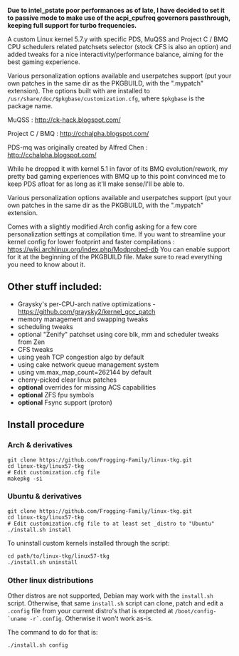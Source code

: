 **Due to intel_pstate poor performances as of late, I have decided to set it to passive mode to make use of the acpi_cpufreq governors passthrough, keeping full support for turbo frequencies.**

A custom Linux kernel 5.7.y with specific PDS, MuQSS and Project C / BMQ CPU schedulers related patchsets selector (stock CFS is also an option) and added tweaks for a nice interactivity/performance balance, aiming for the best gaming experience.

Various personalization options available and userpatches support (put your own patches in the same dir as the PKGBUILD, with the ".mypatch" extension). The options built with are installed to `/usr/share/doc/$pkgbase/customization.cfg`, where `$pkgbase` is the package name.

MuQSS : http://ck-hack.blogspot.com/

Project C / BMQ : http://cchalpha.blogspot.com/

PDS-mq was originally created by Alfred Chen : http://cchalpha.blogspot.com/

While he dropped it with kernel 5.1 in favor of its BMQ evolution/rework, my pretty bad gaming experiences with BMQ up to this point convinced me to keep PDS afloat for as long as it'll make sense/I'll be able to.

Various personalization options available and userpatches support (put your own patches in the same dir as the PKGBUILD, with the ".mypatch" extension.

Comes with a slightly modified Arch config asking for a few core personalization settings at compilation time.
If you want to streamline your kernel config for lower footprint and faster compilations : https://wiki.archlinux.org/index.php/Modprobed-db
You can enable support for it at the beginning of the PKGBUILD file. Make sure to read everything you need to know about it.

## Other stuff included:
- Graysky's per-CPU-arch native optimizations - https://github.com/graysky2/kernel_gcc_patch
- memory management and swapping tweaks
- scheduling tweaks
- optional "Zenify" patchset using core blk, mm and scheduler tweaks from Zen
- CFS tweaks
- using yeah TCP congestion algo by default
- using cake network queue management system
- using vm.max_map_count=262144 by default
- cherry-picked clear linux patches
- **optional** overrides for missing ACS capabilities
- **optional** ZFS fpu symbols
- **optional** Fsync support (proton)


## Install procedure

### Arch & derivatives
```
git clone https://github.com/Frogging-Family/linux-tkg.git
cd linux-tkg/linux57-tkg
# Edit customization.cfg file 
makepkg -si
```

### Ubuntu & derivatives
```
git clone https://github.com/Frogging-Family/linux-tkg.git
cd linux-tkg/linux57-tkg
# Edit customization.cfg file to at least set _distro to "Ubuntu"
./install.sh install
```
To uninstall custom kernels installed through the script:
```
cd path/to/linux-tkg/linux57-tkg
./install.sh uninstall
```

### Other linux distributions
Other distros are not supported, Debian may work with the `install.sh` script. Otherwise,
that same `install.sh` script can clone, patch and edit a `.config` file from your current distro's 
that is expected at ``/boot/config-`uname -r`.config``. Otherwise it won't work as-is.

The command to do for that is:
```
./install.sh config
```


